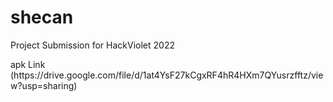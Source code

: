 # shecan

Project Submission for HackViolet 2022 

<p>apk Link (https://drive.google.com/file/d/1at4YsF27kCgxRF4hR4HXm7QYusrzfftz/view?usp=sharing)</p>
